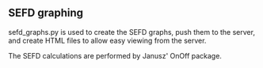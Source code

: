 ## SEFD graphing

sefd_graphs.py is used to create the SEFD graphs, push them to the server, and create HTML files to allow easy viewing from the server.

The SEFD calculations are performed by Janusz' OnOff package.
